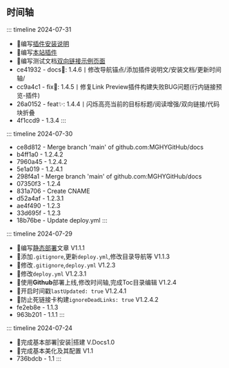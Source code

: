 ## **时间轴**

::: timeline 2024-07-31
- 📝编写[插件安装说明](/Vitepress/插件安装说明)
- 📝编写[本站插件](/Vitepress/本站插件)
- 📝编写测试文档[双向链接示例页面](/Test/index.md)
- ce41932 - docs📝: 1.4.6丨修改导航锚点/添加插件说明文/安装文档/更新时间轴/
- cc9a4c1 - fix🐛: 1.4.5丨修复Link Preview插件构建失败BUG问题(行内链接预览-插件)
- 26a0152 - feat✨: 1.4.4丨闪烁高亮当前的目标标题/阅读增强/双向链接/代码块折叠
- 4f1ccd9 - 1.3.4
:::

::: timeline 2024-07-30
- ce8d812 - Merge branch 'main' of github.com:MGHYGitHub/docs
- b4ff1a0 - 1.2.4.2
- 7960a45 - 1.2.4.2
- 5e1a019 - 1.2.4.1
- 298f4a1 - Merge branch 'main' of github.com:MGHYGitHub/docs
- 07350f3 - 1.2.4
- 831a706 - Create CNAME
- d52a4af - 1.2.3.1
- ae4f490 - 1.2.3
- 33d695f - 1.2.3
- 18b76be - Update deploy.yml
:::

::: timeline 2024-07-29
- 📝编写[静态部署](/Vitepress/静态部署)文章 V1.1.1
- 📝添加`.gitignore`,更新`deploy.yml`,修改目录导航等  V1.1.3
- 📝修改`.gitignore`,`deploy.yml` V1.2.3
- 📝修改`deploy.yml`  V1.2.3.1
- 📝使用**Github**部署上线,修改时间轴,完成Toc目录编辑 V1.2.4
- 📝开启时间戳`lastUpdated: true` V1.2.4.1
- 📝防止死链接卡构建`ignoreDeadLinks: true`  V1.2.4.2
- fe2eb8e - 1.1.3
- 963b201 - 1.1.1
:::

::: timeline 2024-07-24
- 📝完成基本部署|安装|搭建  V.Docs1.0
- 📝完成基本美化及其配置  V1.1
- 736bdcb - 1.1
:::

